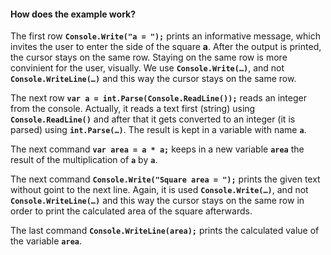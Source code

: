 #### How does the example work?

The first row **`Console.Write("a = ");`** prints an informative message, which invites the user to enter the side of the square  **a**. After the output is printed, the cursor stays on the same row. Staying on the same row is more convinient for the user, visually. We use **`Console.Write(…)`**, and not **`Console.WriteLine(…)`** and this way the cursor stays on the same row.

The next row **`var a = int.Parse(Console.ReadLine());`** reads an integer from the console. Actually, it reads a text first (string) using **`Console.ReadLine()`** and after that it gets converted to an integer (it is parsed) using **`int.Parse(…)`**. The result is kept in a variable with name **`a`**.

The next command **`var area = a * a;`** keeps in a new variable **`area`** the result of the multiplication of **`a`** by **`a`**.

The next command **`Console.Write("Square area = ");`** prints the given text without goint to the next line. Again, it is used  **`Console.Write(…)`**, and not **`Console.WriteLine(…)`** and this way the cursor stays on the same row in order to print the calculated area of the square afterwards. 

The last command **`Console.WriteLine(area);`** prints the calculated value of the variable  **`area`**.